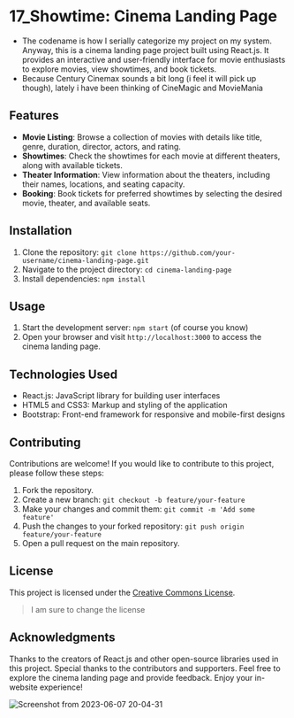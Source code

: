 # 17_Showtime: Cinema Landing Page

- The codename is how I serially categorize my project on my system. Anyway, this is a cinema landing page project built using React.js. It provides an interactive and user-friendly interface for movie enthusiasts to explore movies, view showtimes, and book tickets. 
- Because Century Cinemax sounds a bit long (i feel it will pick up though), lately i have been thinking of CineMagic and MovieMania 

## Features

- **Movie Listing**: Browse a collection of movies with details like title, genre, duration, director, actors, and rating.
- **Showtimes**: Check the showtimes for each movie at different theaters, along with available tickets.
- **Theater Information**: View information about the theaters, including their names, locations, and seating capacity.
- **Booking**: Book tickets for preferred showtimes by selecting the desired movie, theater, and available seats.

## Installation

1. Clone the repository: `git clone https://github.com/your-username/cinema-landing-page.git`
2. Navigate to the project directory: `cd cinema-landing-page`
3. Install dependencies: `npm install`

## Usage

1. Start the development server: `npm start` (of course you know)
2. Open your browser and visit `http://localhost:3000` to access the cinema landing page.

## Technologies Used

- React.js: JavaScript library for building user interfaces
- HTML5 and CSS3: Markup and styling of the application
- Bootstrap: Front-end framework for responsive and mobile-first designs

## Contributing

Contributions are welcome! If you would like to contribute to this project, please follow these steps:

1. Fork the repository.
2. Create a new branch: `git checkout -b feature/your-feature`
3. Make your changes and commit them: `git commit -m 'Add some feature'`
4. Push the changes to your forked repository: `git push origin feature/your-feature`
5. Open a pull request on the main repository.

## License

This project is licensed under the [Creative Commons License](LICENSE).
>I am sure to change the license

## Acknowledgments

Thanks to the creators of React.js and other open-source libraries used in this project. Special thanks to the contributors and supporters.
Feel free to explore the cinema landing page and provide feedback. Enjoy your in-website experience!

![Screenshot from 2023-06-07 20-04-31](https://github.com/magvtv/17_Showtime/assets/62017731/ccaada38-cec5-4b99-b57d-16e14f62e0f4)
